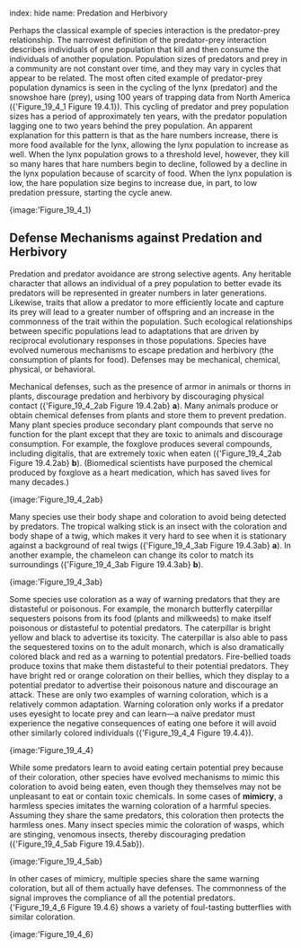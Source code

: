 index: hide
name: Predation and Herbivory

Perhaps the classical example of species interaction is the predator-prey relationship. The narrowest definition of the predator-prey interaction describes individuals of one population that kill and then consume the individuals of another population. Population sizes of predators and prey in a community are not constant over time, and they may vary in cycles that appear to be related. The most often cited example of predator-prey population dynamics is seen in the cycling of the lynx (predator) and the snowshoe hare (prey), using 100 years of trapping data from North America ({'Figure_19_4_1 Figure 19.4.1}). This cycling of predator and prey population sizes has a period of approximately ten years, with the predator population lagging one to two years behind the prey population. An apparent explanation for this pattern is that as the hare numbers increase, there is more food available for the lynx, allowing the lynx population to increase as well. When the lynx population grows to a threshold level, however, they kill so many hares that hare numbers begin to decline, followed by a decline in the lynx population because of scarcity of food. When the lynx population is low, the hare population size begins to increase due, in part, to low predation pressure, starting the cycle anew.


{image:'Figure_19_4_1}
        

## Defense Mechanisms against Predation and Herbivory

Predation and predator avoidance are strong selective agents. Any heritable character that allows an individual of a prey population to better evade its predators will be represented in greater numbers in later generations. Likewise, traits that allow a predator to more efficiently locate and capture its prey will lead to a greater number of offspring and an increase in the commonness of the trait within the population. Such ecological relationships between specific populations lead to adaptations that are driven by reciprocal evolutionary responses in those populations. Species have evolved numerous mechanisms to escape predation and herbivory (the consumption of plants for food). Defenses may be mechanical, chemical, physical, or behavioral.

Mechanical defenses, such as the presence of armor in animals or thorns in plants, discourage predation and herbivory by discouraging physical contact ({'Figure_19_4_2ab Figure 19.4.2ab} **a**). Many animals produce or obtain chemical defenses from plants and store them to prevent predation. Many plant species produce secondary plant compounds that serve no function for the plant except that they are toxic to animals and discourage consumption. For example, the foxglove produces several compounds, including digitalis, that are extremely toxic when eaten ({'Figure_19_4_2ab Figure 19.4.2ab} **b**). (Biomedical scientists have purposed the chemical produced by foxglove as a heart medication, which has saved lives for many decades.)


{image:'Figure_19_4_2ab}
        

Many species use their body shape and coloration to avoid being detected by predators. The tropical walking stick is an insect with the coloration and body shape of a twig, which makes it very hard to see when it is stationary against a background of real twigs ({'Figure_19_4_3ab Figure 19.4.3ab} **a**). In another example, the chameleon can change its color to match its surroundings ({'Figure_19_4_3ab Figure 19.4.3ab} **b**).


{image:'Figure_19_4_3ab}
        

Some species use coloration as a way of warning predators that they are distasteful or poisonous. For example, the monarch butterfly caterpillar sequesters poisons from its food (plants and milkweeds) to make itself poisonous or distasteful to potential predators. The caterpillar is bright yellow and black to advertise its toxicity. The caterpillar is also able to pass the sequestered toxins on to the adult monarch, which is also dramatically colored black and red as a warning to potential predators. Fire-bellied toads produce toxins that make them distasteful to their potential predators. They have bright red or orange coloration on their bellies, which they display to a potential predator to advertise their poisonous nature and discourage an attack. These are only two examples of warning coloration, which is a relatively common adaptation. Warning coloration only works if a predator uses eyesight to locate prey and can learn—a naïve predator must experience the negative consequences of eating one before it will avoid other similarly colored individuals ({'Figure_19_4_4 Figure 19.4.4}).


{image:'Figure_19_4_4}
        

While some predators learn to avoid eating certain potential prey because of their coloration, other species have evolved mechanisms to mimic this coloration to avoid being eaten, even though they themselves may not be unpleasant to eat or contain toxic chemicals. In some cases of  **mimicry**, a harmless species imitates the warning coloration of a harmful species. Assuming they share the same predators, this coloration then protects the harmless ones. Many insect species mimic the coloration of wasps, which are stinging, venomous insects, thereby discouraging predation ({'Figure_19_4_5ab Figure 19.4.5ab}).


{image:'Figure_19_4_5ab}
        

In other cases of mimicry, multiple species share the same warning coloration, but all of them actually have defenses. The commonness of the signal improves the compliance of all the potential predators. {'Figure_19_4_6 Figure 19.4.6} shows a variety of foul-tasting butterflies with similar coloration.


{image:'Figure_19_4_6}
        
